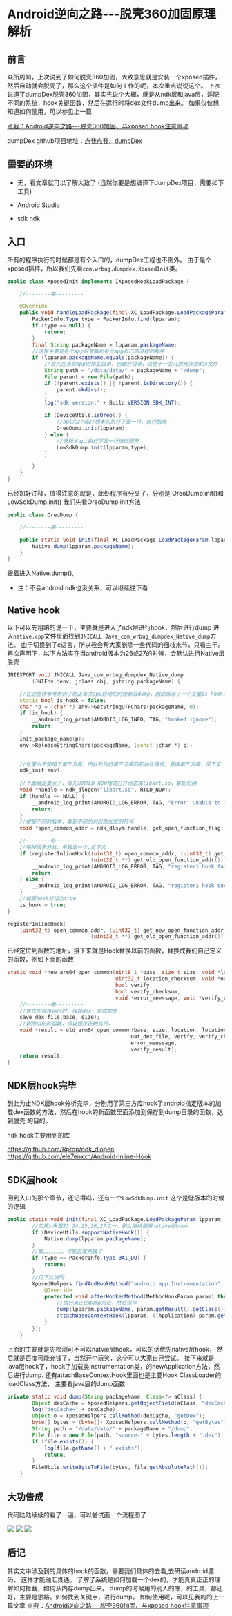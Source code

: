 # Android逆向之路---脱壳360加固原理解析

## 前言

众所周知，上次说到了如何脱壳360加固，大致意思就是安装一个xposed插件，然后自动就会脱壳了，那么这个插件是如何工作的呢，本次重点说说这个。
上次说道了dumpDex脱壳360加固，其实先说个大概，就是从ndk层和java层，适配不同的系统，hook关键函数，然后在运行时将dex文件dump出来。
如果仅仅想知道如何使用，可以参见上一篇

[点我：Android逆向之路---脱壳360加固、与xposed hook注意事项](http://martinhan.site/2018-12-13/Android%E9%80%86%E5%90%91%E4%B9%8B%E8%B7%AF---%E8%84%B1%E5%A3%B3360%E5%8A%A0%E5%9B%BA%E3%80%81%E4%B8%8Exposed%20hook%E6%B3%A8%E6%84%8F%E4%BA%8B%E9%A1%B9.html)

dumpDex github项目地址：[点我点我、dumpDex](https://github.com/WrBug/dumpDex)


## 需要的环境

* 无，看文章就可以了解大致了
(当然你要是想编译下dumpDex项目，需要如下工具)

*  Android Studio
*  sdk ndk

## 入口

所有的程序执行的时候都是有个入口的，dumpDex工程也不例外。 由于是个xposed插件，所以我们先看`com.wrbug.dumpdex.XposedInit`类。


``` java
public class XposedInit implements IXposedHookLoadPackage {

    //--------略---------

    @Override
    public void handleLoadPackage(final XC_LoadPackage.LoadPackageParam lpparam) {
        PackerInfo.Type type = PackerInfo.find(lpparam);
        if (type == null) {
            return;
        }
        final String packageName = lpparam.packageName;
        //这里主要是各个app只管解析各个app自己的进程的程序
        if (lpparam.packageName.equals(packageName)) {
            //首先在当前app的指定目录，创建好目录，以便于一会儿脱壳存放dex文件
            String path = "/data/data/" + packageName + "/dump";
            File parent = new File(path);
            if (!parent.exists() || !parent.isDirectory()) {
                parent.mkdirs();
            }
            log("sdk version:" + Build.VERSION.SDK_INT);
            
            if (DeviceUtils.isOreo()) {
                //api为27或27版本的执行下面一行，进行脱壳
                OreoDump.init(lpparam);
            } else {
                //低版本api执行下面一行进行脱壳
                LowSdkDump.init(lpparam,type);
            }

        }
    }
}

```


已经加好注释，值得注意的就是，此处程序有分叉了，分别是 OreoDump.init()和LowSdkDump.init() 我们先看OreoDump.init方法

``` java
public class OreoDump {

    //--------略---------

    public static void init(final XC_LoadPackage.LoadPackageParam lpparam) {
        Native.dump(lpparam.packageName);
    }
}

```

跟着进入Native.dump(),

* 注：不会android ndk也没关系，可以继续往下看

## Native hook

以下可以先粗略的说一下，主要就是进入了ndk层进行hook，然后进行dump
进入`native.cpp`文件里面找到`JNICALL Java_com_wrbug_dumpdex_Native_dump`方法。
由于切换到了c语言，所以我会帮大家删除一些代码的细枝末节，只看主干。
再次声明下，以下方法实在当android版本为26或27的时候，会默认进行Native层脱壳

``` cpp
JNIEXPORT void JNICALL Java_com_wrbug_dumpdex_Native_dump
        (JNIEnv *env, jclass obj, jstring packageName) {

    //在这里作者考虑到了防止每次app启动的时候都会dump，因此保存了一个变量is_hook来记录，如果hook过了的话就会退出程序
    static bool is_hook = false;
    char *p = (char *) env->GetStringUTFChars(packageName, 0);
    if (is_hook) {
        __android_log_print(ANDROID_LOG_INFO, TAG, "hooked ignore");
        return;
    }
    init_package_name(p);
    env->ReleaseStringChars(packageName, (const jchar *) p);
    

    //这里由于使用了第三方库，所以先执行第三方库的初始化操作，具体第三方库，见下文  
    ndk_init(env);
    
    //下面就是重点了，首先以RTLD_NOW模式打开动态库libart.so，拿到句柄
    void *handle = ndk_dlopen("libart.so", RTLD_NOW);
    if (handle == NULL) {
        __android_log_print(ANDROID_LOG_ERROR, TAG, "Error: unable to find the SO : libart.so");
        return;
    }
    //根据不同的版本，拿到不同的对应的加载的符号
    void *open_common_addr = ndk_dlsym(handle, get_open_function_flag());

    //--------略---------
    //略掉很多分支，单独说一个,见下文
    if (registerInlineHook((uint32_t) open_common_addr, (uint32_t) get_new_open_function_addr(),
                           (uint32_t **) get_old_open_function_addr()) != ELE7EN_OK) {
        __android_log_print(ANDROID_LOG_ERROR, TAG, "register1 hook failed!");
        return;
    } else {
        __android_log_print(ANDROID_LOG_ERROR, TAG, "register1 hook success!");
    }
    //设置hook标记为true
    is_hook = true;
}

```


``` cpp
registerInlineHook(
    (uint32_t) open_common_addr, (uint32_t) get_new_open_function_addr(),
                           (uint32_t **) get_old_open_function_addr())

```

已经定位到函数的地址，接下来就是Hook替换以前的函数，替换成我们自己定义的函数，例如下面的函数

``` c
static void *new_arm64_open_common(uint8_t *base, size_t size, void *location,
                                   uint32_t location_checksum, void *oat_dex_file,
                                   bool verify,
                                   bool verify_checksum,
                                   void *error_meessage, void *verify_result) {
    //--------略---------
    //首先在程序运行时，保存dex，完成脱壳
    save_dex_file(base, size);
    //调用以前的函数，保证程序正确执行，
    void *result = old_arm64_open_common(base, size, location, location_checksum,
                                        oat_dex_file, verify, verify_checksum,
                                        error_meessage,
                                        verify_result);
    return result;
}

```

## NDK层hook完毕

到此为止NDK层hook分析完毕，分别用了第三方库hook了android指定版本的加载dex函数的方法，然后在hook的新函数里面添加到保存到dump目录的函数，达到脱壳 的目的。

ndk hook主要用到的库

https://github.com/Rprop/ndk_dlopen
https://github.com/ele7enxxh/Android-Inline-Hook


## SDK层hook

回到入口的那个章节，还记得吗，还有一个`LowSdkDump.init` 这个是低版本的时候的逻辑

``` java
public static void init(final XC_LoadPackage.LoadPackageParam lpparam, PackerInfo.Type type) {
        //如果sdk是23,24,25,26,27之一，那么继续使用native层hook
        if (DeviceUtils.supportNativeHook()) {
            Native.dump(lpparam.packageName);
        }
        //额。。。。。。。。可能百度充钱了
        if (type == PackerInfo.Type.BAI_DU) {
            return;
        }
        //见下文说明
        XposedHelpers.findAndHookMethod("android.app.Instrumentation", lpparam.classLoader, "newApplication", ClassLoader.class, String.class, Context.class, new XC_MethodHook() {
            @Override
            protected void afterHookedMethod(MethodHookParam param) throws Throwable {
                //执行真正的dump方法，然后保存
                dump(lpparam.packageName, param.getResult().getClass());
                attachBaseContextHook(lpparam, ((Application) param.getResult()));
            }
        });
    }
```

上面的主要就是先检测可不可以natvie层hook，可以的话优先native层hook，
然后就是百度可能充钱了，当然开个玩笑，这个可以大家自己尝试。
接下来就是java层hook了，hook了加载类Instrumentation类，的newApplication方法，然后进行dump.
还有attachBaseContextHook里面也是主要Hook  ClassLoader的loadClass方法，
主要看java层的dump函数

``` java
private static void dump(String packageName, Class<?> aClass) {
        Object dexCache = XposedHelpers.getObjectField(aClass, "dexCache");
        log("decCache=" + dexCache);
        Object o = XposedHelpers.callMethod(dexCache, "getDex");
        byte[] bytes = (byte[]) XposedHelpers.callMethod(o, "getBytes");
        String path = "/data/data/" + packageName + "/dump";
        File file = new File(path, "source-" + bytes.length + ".dex");
        if (file.exists()) {
            log(file.getName() + " exists");
            return;
        }
        FileUtils.writeByteToFile(bytes, file.getAbsolutePath());
    }

```



## 大功告成

代码陆陆续续的看了一遍，可以尝试画一个流程图了


![](media/1.png)
![](media/2.png)
![](media/3.png)


## 后记

其实文中涉及到的具体的hook的函数，需要我们具体的去看,去研读android源码。
这样才能融汇贯通。
了解了系统是如何加载一个dex的，才能真真正正的理解如何拦截，如何从内存dump出来。
dump的时候用的别人的库，的工具，都还好，主要是思路。如何找到关键点，进行dump。
如何使用呢，可以见我的的上一篇文章
点我：[Android逆向之路---脱壳360加固、与xposed hook注意事项](http://martinhan.site/2018-12-13/Android%E9%80%86%E5%90%91%E4%B9%8B%E8%B7%AF---%E8%84%B1%E5%A3%B3360%E5%8A%A0%E5%9B%BA%E3%80%81%E4%B8%8Exposed%20hook%E6%B3%A8%E6%84%8F%E4%BA%8B%E9%A1%B9.html)




